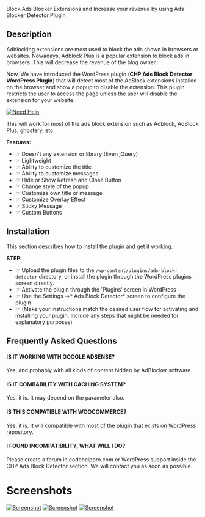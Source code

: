 Block Ads Blocker Extensions and Increase your revenue by using Ads Blocker Detector Plugin

## Description

Adblocking extensions are most used to block the ads shown in browsers or websites. Nowadays, Adblock Plus is a popular extension to block ads in browsers. This will decrease the revenue of the blog owner.

Now, We have introduced the WordPress plugin (**CHP Ads Block Detector WordPress Plugin**) that will detect most of the AdBlock extensions installed on the browser and show a popup to disable the extension. This plugin restricts the user to access the page unless the user will disable the extension for your website.

[![Need Help](https://codehelppro.com/wp-content/uploads/2021/02/Need-Help-Banner.2-1.jpg)](https://codehelppro.com/product/wordpress/plugin/chp-ads-block-detector/)

This will work for most of the ads block extension such as Adblock, AdBlock Plus, ghostery, etc

**Features:**

*   ☞ Doesn\'t any extension or library (Even jQuery)
*   ☞ Lightweight 
*   ☞ Ability to customize the title
*   ☞ Ability to customize messages
*   ☞ Hide or Show Refresh and Close Button
*   ☞ Change style of the popup
*   ☞ Customize own title or message
*   ☞ Customize Overlay Effect
*   ☞ Sticky Message
*   ☞ Custom Buttons

## Installation

This section describes how to install the plugin and get it working.

**STEP:**

*   ☞  Upload the plugin files to the `/wp-content/plugins/ads-block-detector` directory, or install the plugin through the WordPress plugins screen directly.
*   ☞  Activate the plugin through the 'Plugins' screen in WordPress
*   ☞  Use the Settings ->* Ads Block Detector* screen to configure the plugin
*   ☞  (Make your instructions match the desired user flow for activating and installing your plugin. Include any steps that might be needed for explanatory purposes)

## Frequently Asked Questions

#### IS IT WORKING WITH GOOGLE ADSENSE?

Yes, and probably with all kinds of content hidden by AdBlocker software.

#### IS IT COMBABILITY WITH CACHING SYSTEM?

Yes, it is. It may depend on the parameter also.

#### IS THIS COMPATIBLE WITH WOOCOMMERCE?

Yes, it is. It will compatible with most of the plugin that exists on WordPress repository.

#### I FOUND INCOMPATIBILITY, WHAT WILL I DO?

Please create a forum in codehelppro.com or WordPress support inside the CHP Ads Block Detector section. We will contact you as soon as possible.

# Screenshots
[![Screenshot](https://codehelppro.com/wp-content/uploads/2021/02/04_preview.png)](https://codehelppro.com/product/chp-ads-block-detector/)
[![Screenshot](https://codehelppro.com/wp-content/uploads/2021/02/02_preview.png)](https://codehelppro.com/product/chp-ads-block-detector/)
[![Screenshot](https://codehelppro.com/wp-content/uploads/2021/02/03_preview.png)](https://codehelppro.com/product/chp-ads-block-detector/)
